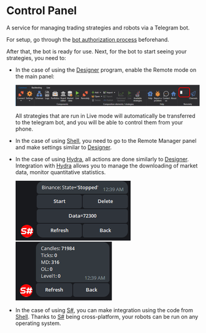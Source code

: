 # Control Panel

A service for managing trading strategies and robots via a Telegram bot.

For setup, go through the [bot authorization process](TelegramAuth.md) beforehand.

After that, the bot is ready for use. Next, for the bot to start seeing your strategies, you need to:

- In the case of using the [Designer](Designer.md) program, enable the Remote mode on the main panel:

  ![DesignerRibbon.png](../images/DesignerRibbon.png)

  All strategies that are run in Live mode will automatically be transferred to the telegram bot, and you will be able to control them from your phone.

- In the case of using [Shell](Shell.md), you need to go to the Remote Manager panel and make settings similar to [Designer](Designer.md).
- In the case of using [Hydra](Hydra.md), all actions are done similarly to [Designer](Designer.md). Integration with [Hydra](Hydra.md) allows you to manage the downloading of market data, monitor quantitative statistics.

  ![TelegramHydra.png](../images/TelegramHydra.png)
  ![TelegramHydraStat.png](../images/TelegramHydraStat.png)

- In the case of using [S#](StockSharpAbout.md), you can make integration using the code from [Shell](Shell.md). Thanks to [S#](StockSharpAbout.md) being cross-platform, your robots can be run on any operating system.